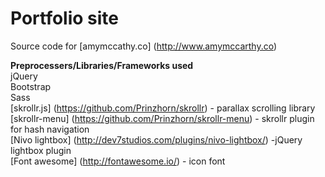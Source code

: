 Portfolio site
================

Source code for [amymccathy.co] (http://www.amymccarthy.co)

**Preprocessers/Libraries/Frameworks used**<br/>
jQuery<br/>
Bootstrap<br/>
Sass<br/>
[skrollr.js] (https://github.com/Prinzhorn/skrollr) - parallax scrolling library<br/>
[skrollr-menu] (https://github.com/Prinzhorn/skrollr-menu) - skrollr plugin for hash navigation<br/>
[Nivo lightbox] (http://dev7studios.com/plugins/nivo-lightbox/) -jQuery lightbox plugin<br/>
[Font awesome] (http://fontawesome.io/) - icon font<br/>


